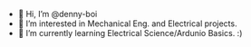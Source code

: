 - 👋 Hi, I’m @denny-boi
- 👀 I’m interested in Mechanical Eng. and Electrical projects.
- 🌱 I’m currently learning Electrical Science/Ardunio Basics.
:)

<!---
denny-boi/denny-boi is a ✨ special ✨ repository because its `README.md` (this file) appears on your GitHub profile.
You can click the Preview link to take a look at your changes.
--->
